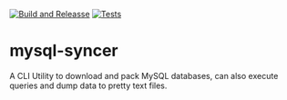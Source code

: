 [![Build and Releasse](https://github.com/Jytesh/mysql-syncer/actions/workflows/release.yml/badge.svg)](https://github.com/Jytesh/mysql-syncer/actions/workflows/release.yml)
[![Tests](https://github.com/Jytesh/mysql-syncer/actions/workflows/test.yml/badge.svg)](https://github.com/Jytesh/mysql-syncer/actions/workflows/test.yml)
# mysql-syncer
A CLI Utility to download and pack MySQL databases, can also execute queries and dump data to pretty text files.
